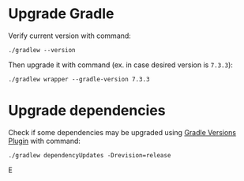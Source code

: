 # Upgrade Gradle

Verify current version with command:

`./gradlew --version`

Then upgrade it with command (ex. in case desired version is `7.3.3`):

`./gradlew wrapper --gradle-version 7.3.3`

# Upgrade dependencies

Check if some dependencies may be upgraded using [Gradle Versions Plugin](https://github.com/ben-manes/gradle-versions-plugin) with command:

`./gradlew dependencyUpdates -Drevision=release`

E